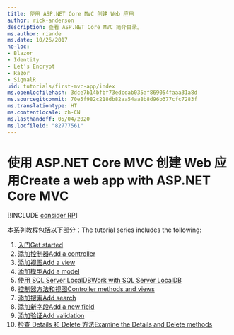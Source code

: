 ```yaml
---
title: 使用 ASP.NET Core MVC 创建 Web 应用
author: rick-anderson
description: 查看 ASP.NET Core MVC 简介目录。
ms.author: riande
ms.date: 10/26/2017
no-loc:
- Blazor
- Identity
- Let's Encrypt
- Razor
- SignalR
uid: tutorials/first-mvc-app/index
ms.openlocfilehash: 3dce7b14bfbf73edcdab035af869054faaa31a8d
ms.sourcegitcommit: 70e5f982c218db82aa54aa8b8d96b377cfc7283f
ms.translationtype: HT
ms.contentlocale: zh-CN
ms.lasthandoff: 05/04/2020
ms.locfileid: "82777561"
---
```

# <a name="create-a-web-app-with-aspnet-core-mvc"></a><span data-ttu-id="3912b-103">使用 ASP.NET Core MVC 创建 Web 应用</span><span class="sxs-lookup"><span data-stu-id="3912b-103">Create a web app with ASP.NET Core MVC</span></span>

[!INCLUDE [consider RP](~/includes/razor.md)]

<span data-ttu-id="3912b-104">本系列教程包括以下部分：</span><span class="sxs-lookup"><span data-stu-id="3912b-104">The tutorial series includes the following:</span></span>

1. [<span data-ttu-id="3912b-105">入门</span><span class="sxs-lookup"><span data-stu-id="3912b-105">Get started</span></span>](start-mvc.md)
1. [<span data-ttu-id="3912b-106">添加控制器</span><span class="sxs-lookup"><span data-stu-id="3912b-106">Add a controller</span></span>](adding-controller.md)
1. [<span data-ttu-id="3912b-107">添加视图</span><span class="sxs-lookup"><span data-stu-id="3912b-107">Add a view</span></span>](adding-view.md)
1. [<span data-ttu-id="3912b-108">添加模型</span><span class="sxs-lookup"><span data-stu-id="3912b-108">Add a model</span></span>](adding-model.md)
1. [<span data-ttu-id="3912b-109">使用 SQL Server LocalDB</span><span class="sxs-lookup"><span data-stu-id="3912b-109">Work with SQL Server LocalDB</span></span>](working-with-sql.md)
1. [<span data-ttu-id="3912b-110">控制器方法和视图</span><span class="sxs-lookup"><span data-stu-id="3912b-110">Controller methods and views</span></span>](controller-methods-views.md)
1. [<span data-ttu-id="3912b-111">添加搜索</span><span class="sxs-lookup"><span data-stu-id="3912b-111">Add search</span></span>](search.md)
1. [<span data-ttu-id="3912b-112">添加新字段</span><span class="sxs-lookup"><span data-stu-id="3912b-112">Add a new field</span></span>](new-field.md)
1. [<span data-ttu-id="3912b-113">添加验证</span><span class="sxs-lookup"><span data-stu-id="3912b-113">Add validation</span></span>](validation.md)
1. [<span data-ttu-id="3912b-114">检查 Details 和 Delete 方法</span><span class="sxs-lookup"><span data-stu-id="3912b-114">Examine the Details and Delete methods</span></span>](details.md)
